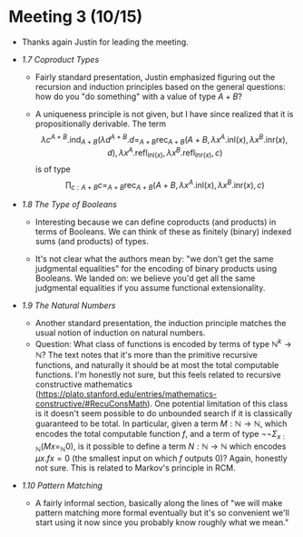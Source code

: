 # Meeting 3 (10/15)

* Thanks again Justin for leading the meeting.

* *1.7 Coproduct Types*
  * Fairly standard presentation, Justin emphasized figuring out the recursion and induction principles based on the general questions: how do you "do something" with a value of type $A + B$?
  
  * A uniqueness principle is not given, but I have since realized that it is propositionally derivable. The term
    $$
    \lambda c^{A + B}. \text{ind}_{A + B}(\lambda d^{A + B}. d =_{A + B} \text{rec}_{A + B}(A + B, \lambda x^A. \mathsf{inl}(x), \lambda x^B. \mathsf{inr}(x), d), \lambda x^A.\text{refl}_{\mathsf{inl}(x)}, \lambda x^B.\text{refl}_{\mathsf{inr}(x)}, c)
    $$
    is of type
    $$
    \prod_{c: A+B} c =_{A + B} \text{rec}_{A + B}(A + B, \lambda x^A. \mathsf{inl}(x), \lambda x^B. \mathsf{inr}(x), c)
    $$
  
* *1.8 The Type of Booleans*

  * Interesting because we can define coproducts (and products) in terms of Booleans. We can think of these as finitely (binary) indexed sums (and products) of types.
  
  * It's not clear what the authors mean by: "we don't get the same judgmental equalities" for the encoding of binary products using Booleans. We landed on: we believe you'd get all the same judgmental equalities if you assume functional extensionality.
    
  
* *1.9 The Natural Numbers*

  * Another standard presentation, the induction principle matches the usual notion of induction on natural numbers.
  * Question: What class of functions is encoded by terms of type $\mathbb N^k \to \mathbb N$? The text notes that it's more than the primitive recursive functions, and naturally it should be at most the total computable functions. I'm honestly not sure, but this feels related to recursive constructive mathematics (https://plato.stanford.edu/entries/mathematics-constructive/#RecuConsMath). One potential limitation of this class is it doesn't seem possible to do unbounded search if it is classically guaranteed to be total. In particular, given a term $M : \mathbb N \to \mathbb N$, which encodes the total computable function $f$, and a term of type $\neg \neg \Sigma_{x : \mathbb N} (M x =_{\mathbb N} 0)$, is it possible to define a term $N : \mathbb N \to \mathbb N$ which encodes $\mu x. fx = 0$ (the smallest input on which $f$ outputs $0$)? Again, honestly not sure. This is related to Markov's principle in RCM.
  
* *1.10 Pattern Matching*

  * A fairly informal section, basically along the lines of "we will make pattern matching more formal eventually but it's so convenient we'll start using it now since you probably know roughly what we mean."